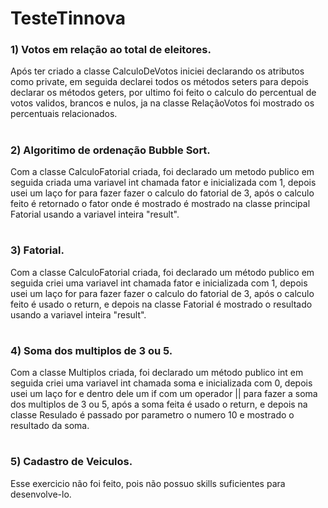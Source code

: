 # TesteTinnova

### 1) Votos em relação ao total de eleitores.
Após ter criado a classe CalculoDeVotos iniciei declarando os atributos como private, em seguida declarei todos os métodos seters para depois declarar os métodos geters, por ultimo foi feito o calculo do percentual de votos validos, brancos e nulos, ja na classe RelaçãoVotos foi mostrado os percentuais relacionados.
#

### 2) Algoritimo de ordenação Bubble Sort.
Com a classe CalculoFatorial criada, foi declarado um metodo publico em seguida criada uma variavel int chamada fator e inicializada com 1, depois usei um laço for para fazer fazer o calculo do fatorial de 3, após o calculo feito é retornado o fator onde é mostrado é mostrado na classe principal Fatorial usando a variavel inteira "result". 
#

### 3) Fatorial.
Com a classe CalculoFatorial criada, foi declarado um método publico em seguida criei uma variavel int chamada fator e inicializada com 1, depois usei um laço for para fazer fazer o calculo do fatorial de 3, após o calculo feito é usado o return, e depois na classe Fatorial é mostrado o resultado usando a variavel inteira "result". 
#

### 4) Soma dos multiplos de 3 ou 5.
Com a classe Multiplos criada, foi declarado um método publico int em seguida criei uma variavel int chamada soma e inicializada com 0, depois usei um laço for e dentro dele um if com um operador || para fazer a soma dos multiplos de 3 ou 5, após a soma feita é usado o return, e depois na classe Resulado é passado por parametro o numero 10 e mostrado o resultado da soma. 
#

### 5) Cadastro de Veiculos.
Esse exercicio não foi feito, pois não possuo skills suficientes para desenvolve-lo.
